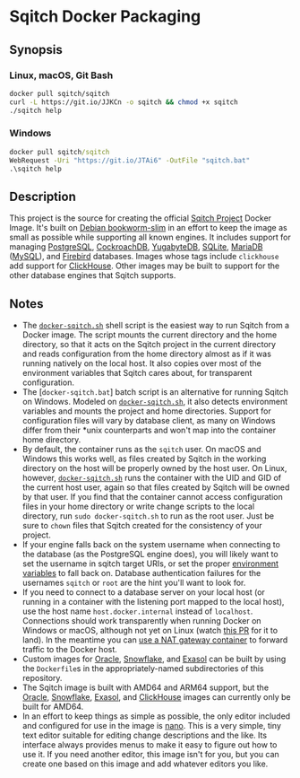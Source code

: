 Sqitch Docker Packaging
=======================

Synopsis
--------

### Linux, macOS, Git Bash

```sh
docker pull sqitch/sqitch
curl -L https://git.io/JJKCn -o sqitch && chmod +x sqitch
./sqitch help
```

### Windows

```bat
docker pull sqitch/sqitch
WebRequest -Uri "https://git.io/JTAi6" -OutFile "sqitch.bat"
.\sqitch help
```

Description
-----------

This project is the source for creating the official [Sqitch Project] Docker
Image. It's built on [Debian bookworm-slim] in an effort to keep the image as
small as possible while supporting all known engines. It includes support for
managing [PostgreSQL], [CockroachDB], [YugabyteDB], [SQLite], [MariaDB]
([MySQL]), and [Firebird] databases. Images whose tags include `clickhouse`
add support for [ClickHouse]. Other images may be built to support for the
other database engines that Sqitch supports.

Notes
-----

*   The [`docker-sqitch.sh`] shell script is the easiest way to run Sqitch from
    a Docker image. The script mounts the current directory and the home
    directory, so that it acts on the Sqitch project in the current directory
    and reads configuration from the home directory almost as if it was running
    natively on the local host. It also copies over most of the environment
    variables that Sqitch cares about, for transparent configuration.
*   The [`docker-sqitch.bat`] batch script is an alternative for running Sqitch
    on Windows. Modeled on [`docker-sqitch.sh`], it also detects environment
    variables and mounts the project and home directories. Support for
    configuration files will vary by database client, as many on Windows
    differ from their *unix counterparts and won't map into the container home
    directory.
*   By default, the container runs as the `sqitch` user. On macOS and Windows
    this works well, as files created by Sqitch in the working directory on the
    host will be properly owned by the host user. On Linux, however,
    [`docker-sqitch.sh`] runs the container with the UID and GID of the current
    host user, again so that files created by Sqitch will be owned by that user.
    If you find that the container cannot access configuration files in your
    home directory or write change scripts to the local directory, run
    `sudo docker-sqitch.sh` to run as the root user. Just be sure to `chown`
    files that Sqitch created for the consistency of your project.
*   If your engine falls back on the system username when connecting to the
    database (as the PostgreSQL engine does), you will likely want to set the
    username in sqitch target URIs, or set the proper [environment variables] to
    fall back on. Database authentication failures for the usernames `sqitch` or
    `root` are the hint you'll want to look for.
*   If you need to connect to a database server on your local host (or running
    in a container with the listening port mapped to the local host), use the
    host name `host.docker.internal` instead of `localhost`. Connections should
    work transparently when running Docker on Windows or macOS, although not yet
    on Linux (watch [this PR](https://github.com/docker/libnetwork/pull/2348)
    for it to land). In the meantime you can [use a NAT gateway
    container](https://github.com/qoomon/docker-host) to forward traffic to the
    Docker host.
*   Custom images for [Oracle], [Snowflake], and [Exasol] can be built by
    using the `Dockerfile`s in the appropriately-named subdirectories of this
    repository.
*   The Sqitch image is built with AMD64 and ARM64 support, but the [Oracle],
    [Snowflake], [Exasol], and [ClickHouse] images can currently only be
    built for AMD64.
*   In an effort to keep things as simple as possible, the only editor included
    and configured for use in the image is [nano]. This is a very simple, tiny
    text editor suitable for editing change descriptions and the like. Its
    interface always provides menus to make it easy to figure out how to use it.
    If you need another editor, this image isn't for you, but you can create
    one based on this image and add whatever editors you like.

  [Sqitch Project]: https://sqitch.org
  [Debian bookworm-slim]: https://hub.docker.com/_/debian/tags?name=bookworm-slim
  [PostgreSQL]: https://postgresql.org
  [YugabyteDB]: https://www.yugabyte.com/yugabytedb/
  [CockroachDB]: https://www.cockroachlabs.com/product/
  [SQLite]: https://sqlite.org/
  [MariaDB]: https://mariadb.com/
  [MySQL]: https://mysql.com/
  [Firebird]: https://www.firebirdsql.org
  [`docker-sqitch.sh`]: https://git.io/JJKCn
  [environment variables]: http://metacpan.org/pod/sqitch-environment
  [Oracle]: https://www.oracle.com/database/
  [Snowflake]: https://www.snowflake.com
  [Exasol]: https://www.exasol.com/
  [ClickHouse]: https://clickhouse.com/clickhouse
  [nano]: https://www.nano-editor.org/
